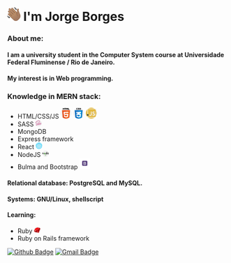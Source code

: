 # <img src="public/images/hand.png" width="30px"> I'm **Jorge Borges**

### About me:

#### I am a university student in the Computer System course at Universidade Federal Fluminense / Rio de Janeiro. 
    
#### My interest is in Web programming.

### Knowledge in MERN stack:
- HTML/CSS/JS <img width="25" height="25" src="public/images/html-5.png"> <img width="25" height="25" src="public/images/css3_brand.png"> <img width="25" height="25" src="public/images/javascript_brand.png"> 
- SASS <img width="15" height="15" src="public/images/sass_brand.png">
- MongoDB
- Express framework
- React <img width="15" height="15" src="public/images/react_brand.png">
- NodeJS <img width="15" height="15" src="public/images/nodejs_brand.png">
- Bulma and Bootstrap <img width="25" height="25" src="public/images/bootstrap_brand.png">

#### Relational database: PostgreSQL and MySQL.
#### Systems: GNU/Linux, shellscript 
#### Learning:
- Ruby <img width="15" height="15" src="public/images/ruby_brand.png">
- Ruby on Rails framework

[![Github Badge](https://img.shields.io/badge/-Github-000?style=flat-square&logo=Github&logoColor=white&link=link_do_seu_perfil_no_github)](https://github.com/JorgeLAB/) [![Gmail Badge](https://img.shields.io/badge/-Gmail-c14438?style=flat-square&logo=Gmail&logoColor=white&link=mailto:seu_email)](mailto:jorgeborgesdev@gmail.com)
